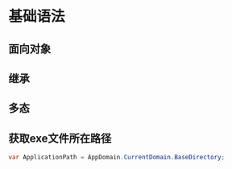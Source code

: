 # 基础语法

## 面向对象


## 继承

## 多态

## 获取exe文件所在路径

```c#
var ApplicationPath = AppDomain.CurrentDomain.BaseDirectory;
```

